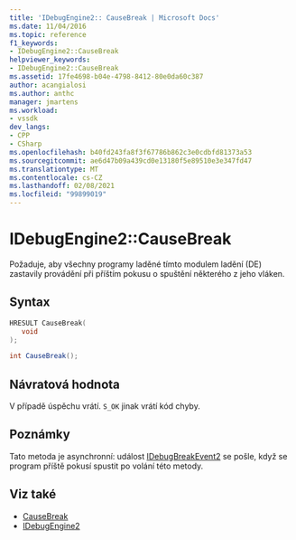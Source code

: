 ```yaml
---
title: 'IDebugEngine2:: CauseBreak | Microsoft Docs'
ms.date: 11/04/2016
ms.topic: reference
f1_keywords:
- IDebugEngine2::CauseBreak
helpviewer_keywords:
- IDebugEngine2::CauseBreak
ms.assetid: 17fe4698-b04e-4798-8412-80e0da60c387
author: acangialosi
ms.author: anthc
manager: jmartens
ms.workload:
- vssdk
dev_langs:
- CPP
- CSharp
ms.openlocfilehash: b40fd243fa8f3f67786b862c3e0cdbfd81373a53
ms.sourcegitcommit: ae6d47b09a439cd0e13180f5e89510e3e347fd47
ms.translationtype: MT
ms.contentlocale: cs-CZ
ms.lasthandoff: 02/08/2021
ms.locfileid: "99899019"
---
```

# <a name="idebugengine2causebreak"></a>IDebugEngine2::CauseBreak
Požaduje, aby všechny programy laděné tímto modulem ladění (DE) zastavily provádění při příštím pokusu o spuštění některého z jeho vláken.

## <a name="syntax"></a>Syntax

```cpp
HRESULT CauseBreak( 
   void 
);
```

```csharp
int CauseBreak();
```

## <a name="return-value"></a>Návratová hodnota
 V případě úspěchu vrátí. `S_OK` jinak vrátí kód chyby.

## <a name="remarks"></a>Poznámky
 Tato metoda je asynchronní: událost [IDebugBreakEvent2](../../../extensibility/debugger/reference/idebugbreakevent2.md) se pošle, když se program příště pokusí spustit po volání této metody.

## <a name="see-also"></a>Viz také
- [CauseBreak](../../../extensibility/debugger/reference/idebugprogram2-causebreak.md)
- [IDebugEngine2](../../../extensibility/debugger/reference/idebugengine2.md)
